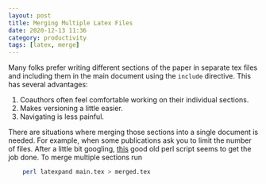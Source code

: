 ```yaml
---
layout: post
title: Merging Multiple Latex Files
date: 2020-12-13 11:36
category: productivity 
tags: [latex, merge]
---
```


Many folks prefer writing different sections of the paper in separate tex files and including them in the main document using the `include` directive. This has several advantages:
1. Coauthors often feel comfortable working on their individual sections.
2. Makes versioning a little easier.
3. Navigating is less painful.

There are situations where merging those sections into a single document is needed. For example, when some publications ask you to limit the number of files. 
After a little bit googling, [this](http://mirrors.ctan.org/support/latexpand/latexpand) good old perl script seems to get the job done. To merge multiple sections run

```sh
    perl latexpand main.tex > merged.tex
```